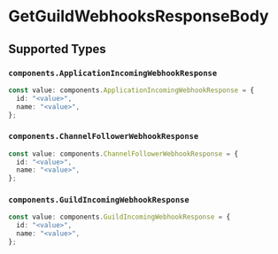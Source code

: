 # GetGuildWebhooksResponseBody


## Supported Types

### `components.ApplicationIncomingWebhookResponse`

```typescript
const value: components.ApplicationIncomingWebhookResponse = {
  id: "<value>",
  name: "<value>",
};
```

### `components.ChannelFollowerWebhookResponse`

```typescript
const value: components.ChannelFollowerWebhookResponse = {
  id: "<value>",
  name: "<value>",
};
```

### `components.GuildIncomingWebhookResponse`

```typescript
const value: components.GuildIncomingWebhookResponse = {
  id: "<value>",
  name: "<value>",
};
```


